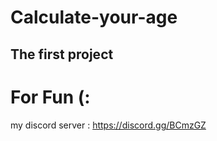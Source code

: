 # Calculate-your-age
The first project
----------
For Fun (:
==========
my discord server :
https://discord.gg/BCmzGZ
